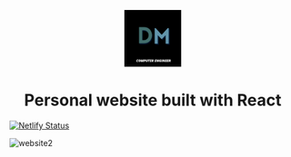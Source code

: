 <p align="center">
  <img  width="100px" height="100px" alt="logo" src="./src/img/logo.png">
</p>
<h1 align="center">Personal website built with React</h1>


<p align="center">

[![Netlify Status](https://api.netlify.com/api/v1/badges/bc438b2e-9f12-4bbe-987e-d36fcef20a2f/deploy-status)](https://app.netlify.com/sites/darienmiller/deploys)
</p>

<img width="960" alt="website2" src="https://user-images.githubusercontent.com/32966645/147885450-ce282d7f-7f58-410d-9a8f-049e168673bf.PNG">



